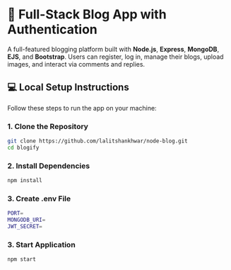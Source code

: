 # 📝 Full-Stack Blog App with Authentication

A full-featured blogging platform built with **Node.js**, **Express**, **MongoDB**, **EJS**, and **Bootstrap**. Users can register, log in, manage their blogs, upload images, and interact via comments and replies.

## 💻 Local Setup Instructions

Follow these steps to run the app on your machine:

### 1. **Clone the Repository**

```bash
git clone https://github.com/lalitshankhwar/node-blog.git
cd blogify
```

### 2. **Install Dependencies**

```bash
npm install
```

### 3. **Create .env File**

```bash
PORT=
MONGODB_URI=
JWT_SECRET=
```

### 3. **Start Application**

```bash
npm start
```
